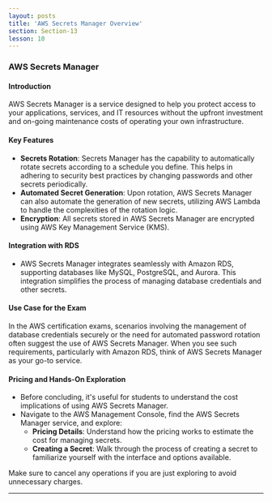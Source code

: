```yaml
---
layout: posts
title: 'AWS Secrets Manager Overview'
section: Section-13
lesson: 10
---
```


### AWS Secrets Manager

#### Introduction

AWS Secrets Manager is a service designed to help you protect access to your applications, services, and IT resources without the upfront investment and on-going maintenance costs of operating your own infrastructure.

<!-- pagebreak -->

#### Key Features

- **Secrets Rotation**: Secrets Manager has the capability to automatically rotate secrets according to a schedule you define. This helps in adhering to security best practices by changing passwords and other secrets periodically.
- **Automated Secret Generation**: Upon rotation, AWS Secrets Manager can also automate the generation of new secrets, utilizing AWS Lambda to handle the complexities of the rotation logic.
- **Encryption**: All secrets stored in AWS Secrets Manager are encrypted using AWS Key Management Service (KMS).
<!-- pagebreak -->

#### Integration with RDS

- AWS Secrets Manager integrates seamlessly with Amazon RDS, supporting databases like MySQL, PostgreSQL, and Aurora. This integration simplifies the process of managing database credentials and other secrets.
<!-- pagebreak -->

#### Use Case for the Exam

In the AWS certification exams, scenarios involving the management of database credentials securely or the need for automated password rotation often suggest the use of AWS Secrets Manager. When you see such requirements, particularly with Amazon RDS, think of AWS Secrets Manager as your go-to service.

<!-- pagebreak -->

#### Pricing and Hands-On Exploration

- Before concluding, it's useful for students to understand the cost implications of using AWS Secrets Manager.
- Navigate to the AWS Management Console, find the AWS Secrets Manager service, and explore:
  - **Pricing Details**: Understand how the pricing works to estimate the cost for managing secrets.
  - **Creating a Secret**: Walk through the process of creating a secret to familiarize yourself with the interface and options available.

Make sure to cancel any operations if you are just exploring to avoid unnecessary charges.

---
